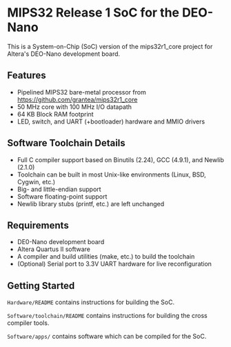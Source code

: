 MIPS32 Release 1 SoC for the DEO-Nano
=====================================

This is a System-on-Chip (SoC) version of the mips32r1\_core project for
Altera's DEO-Nano development board.

Features
--------

- Pipelined MIPS32 bare-metal processor from https://github.com/grantea/mips32r1_core
- 50 MHz core with 100 MHz I/O datapath
- 64 KB Block RAM footprint
- LED, switch, and UART (+bootloader) hardware and MMIO drivers

Software Toolchain Details
--------------------------

- Full C compiler support based on Binutils (2.24), GCC (4.9.1), and Newlib (2.1.0)
- Toolchain can be built in most Unix-like environments (Linux, BSD, Cygwin, etc.)
- Big- and little-endian support
- Software floating-point support
- Newlib library stubs (printf, etc.) are left unchanged

Requirements
------------

- DE0-Nano development board
- Altera Quartus II software
- A compiler and build utilities (make, etc.) to build the toolchain
- (Optional) Serial port to 3.3V UART hardware for live reconfiguration

Getting Started
---------------

`Hardware/README` contains instructions for building the SoC.

`Software/toolchain/README` contains instructions for building the cross compiler tools.

`Software/apps/` contains software which can be compiled for the SoC.
